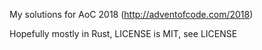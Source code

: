 My solutions for AoC 2018 (http://adventofcode.com/2018)

Hopefully mostly in Rust, LICENSE is MIT, see LICENSE
